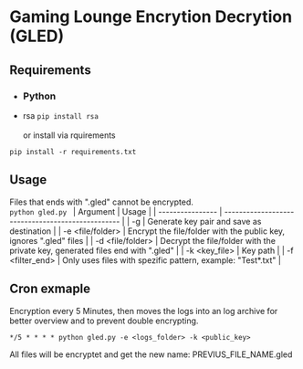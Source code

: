 # Gaming Lounge Encrytion Decrytion (GLED)

## Requirements

- ### Python
- rsa `pip install rsa`<br><br>
  or install via rquirements

```
pip install -r requirements.txt
```

## Usage

Files that ends with ".gled" cannot be encrypted.<br>
`python gled.py `
| Argument | Usage |
| ---------------- | ------------------------------------------------- |
| -g <destination> | Generate key pair and save as destination |
| -e <file/folder> | Encrypt the file/folder with the public key, ignores ".gled" files |
| -d <file/folder> | Decrypt the file/folder with the private key, generated files end with ".gled" |
| -k <key_file> | Key path |
| -f <filter_end> | Only uses files with spezific pattern, example: \"Test\*.txt\" |

## Cron exmaple

Encryption every 5 Minutes, then moves the logs into an log archive for better overview and to prevent double encrypting.

```
*/5 * * * * python gled.py -e <logs_folder> -k <public_key>
```

All files will be encryptet and get the new name: PREVIUS_FILE_NAME.gled
